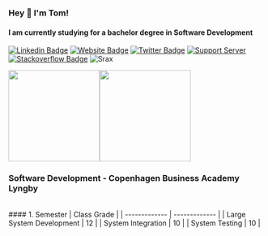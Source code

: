 <h3>Hey 👋 I'm Tom!</h3>
<h4>I am currently studying for a bachelor degree in Software Development</h4>  

[![Linkedin Badge](https://img.shields.io/badge/-LinkedIn-0e76a8?style=flat-square&logo=Linkedin&logoColor=white)](https://linkedin.com/in/thomas-ebsen)
[![Website Badge](https://img.shields.io/badge/Website-3b5998?style=flat-square&logo=google-chrome&logoColor=white)](https://srax.dev/)
[![Twitter Badge](https://img.shields.io/badge/-Twitter-00acee?style=flat-square&logo=Twitter&logoColor=white)](https://twitter.com/developersrax)
[![Support Server](https://img.shields.io/badge/Discord-7289DA?color=7289da&label=Srax&logo=discord&style=flat-square&logoColor=white)](https://discord.com/users/474285417534062612)
[![Stackoverflow Badge](https://img.shields.io/badge/Stack_Overflow-FE7A16?style=flat-square&logo=stackoverflow&logoColor=white)](https://stackoverflow.com/users/8758339/srax)
![Srax](https://komarev.com/ghpvc/?username=srax&style=flat-square)

    
<img height="180em" src="https://github-readme-stats.vercel.app/api?username=srax&show_icons=true&hide_border=true" /><img height="180em" src="https://github-readme-stats.vercel.app/api/top-langs/?username=srax&exclude_repo=KNN-Image-Classification&show_icons=true&hide_border=true&layout=compact&langs_count=8"/>

### Software Development - Copenhagen Business Academy Lyngby
<br>
#### 1. Semester
| Class       Grade |
| ------------- | ------------- |
| Large System Development  | 12  |
| System Integration  | 10  |
| System Testing | 10 |
